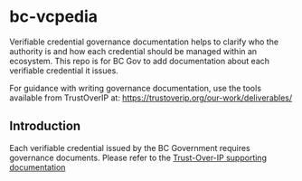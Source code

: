 # bc-vcpedia
Verifiable credential governance documentation helps to clarify who the authority is and how each credential should be managed within an ecosystem. This repo is for BC Gov to add documentation about each verifiable credential it issues.

For guidance with writing governance documentation, use the tools available from TrustOverIP at: https://trustoverip.org/our-work/deliverables/

## Introduction

Each verifiable credential issued by the BC Government requires governance documents. 
Please refer to the [Trust-Over-IP supporting documentation](https://trustoverip.org/our-work/deliverables/) 
